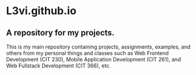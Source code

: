 # L3vi.github.io

## A repository for my projects.

This is my main repository containing projects, assignments, examples, and others from my personal things and classes such as Web Frontend Development (CIT 230), Mobile Application Development (CIT 261), and Web Fullstack Development (CIT 366), etc.
